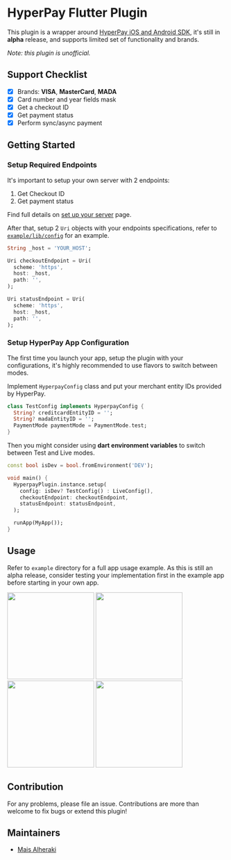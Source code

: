 # HyperPay Flutter Plugin

This plugin is a wrapper around [HyperPay iOS and Android SDK](https://wordpresshyperpay.docs.oppwa.com/tutorials/mobile-sdk), it's still in **alpha** release, and supports limited set of functionality and brands.

*Note: this plugin is unofficial.*

## Support Checklist
- [x] Brands: **VISA**, **MasterCard**, **MADA**
- [x] Card number and year fields mask
- [x] Get a checkout ID
- [x] Get payment status
- [x] Perform sync/async payment

## Getting Started

### Setup Required Endpoints
It's important to setup your own server with 2 endpoints:
1. Get Checkout ID
2. Get payment status

Find full details on [set up your server](https://wordpresshyperpay.docs.oppwa.com/tutorials/mobile-sdk/integration/server) page.

After that, setup 2 `Uri` objects with your endpoints specifications, refer to [`example/lib/config`](https://github.com/nyartech/hyperpay/blob/main/example/lib/endpoint_setup.dart) for an example.

```dart
String _host = 'YOUR_HOST';

Uri checkoutEndpoint = Uri(
  scheme: 'https',
  host: _host,
  path: '',
);

Uri statusEndpoint = Uri(
  scheme: 'https',
  host: _host,
  path: '',
);
```

### Setup HyperPay App Configuration

The first time you launch your app, setup the plugin with your configurations, it's highly recommended to use flavors to switch between modes.

Implement `HyperpayConfig` class and put your merchant entity IDs provided by HyperPay.

```dart
class TestConfig implements HyperpayConfig {
  String? creditcardEntityID = '';
  String? madaEntityID = '';
  PaymentMode paymentMode = PaymentMode.test;
}
```

Then you might consider using **dart environment variables** to switch between Test and Live modes.

```dart
const bool isDev = bool.fromEnvironment('DEV');

void main() {
  HyperpayPlugin.instance.setup(
    config: isDev? TestConfig() : LiveConfig(),
    checkoutEndpoint: checkoutEndpoint,
    statusEndpoint: statusEndpoint,
  );

  runApp(MyApp());
}
```

## Usage

Refer to `example` directory for a full app usage example. As this is still an alpha release, consider testing your implementation first in the example app before starting in your own app.

<p>
   <img src="https://user-images.githubusercontent.com/41123719/129632623-736b4f9a-ee70-48a0-a18f-e627b2a6f067.png" atl="Example app" width="200"/>     
   <img src="https://user-images.githubusercontent.com/41123719/129632797-3111847e-9feb-4768-8e10-da81a26507d5.gif" atl="Auto detect brand" width="200"/>  
   <img src="https://user-images.githubusercontent.com/41123719/129632867-273027cd-d31e-4ba9-9b45-9de2e412d614.gif" atl="Auto detect brand 2" width="200"/>
   <img src="https://user-images.githubusercontent.com/41123719/129699558-ef1fafb7-099c-4b70-9a2d-b8a13f1a3ac1.gif" atl="Successful payment flow" width="200"/>
</p>

## Contribution

For any problems, please file an issue.
Contributions are more than welcome to fix bugs or extend this plugin!

## Maintainers
- [Mais Alheraki](https://fairybits.com)
